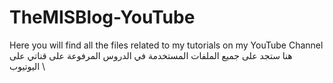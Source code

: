 # TheMISBlog-YouTube
Here you will find all the files related to my tutorials on my YouTube Channel
هنا ستجد على جميع الملفات المستخدمة في الدروس المرفوعة على قناتي على اليوتيوب
\
